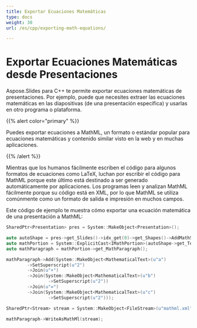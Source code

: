 ```yaml
---
title: Exportar Ecuaciones Matemáticas
type: docs
weight: 30
url: /es/cpp/exporting-math-equations/

---
```


# Exportar Ecuaciones Matemáticas desde Presentaciones

Aspose.Slides para C++ te permite exportar ecuaciones matemáticas de presentaciones. Por ejemplo, puede que necesites extraer las ecuaciones matemáticas en las diapositivas (de una presentación específica) y usarlas en otro programa o plataforma. 

{{% alert color="primary" %}} 

Puedes exportar ecuaciones a MathML, un formato o estándar popular para ecuaciones matemáticas y contenido similar visto en la web y en muchas aplicaciones. 

{{% /alert %}}

Mientras que los humanos fácilmente escriben el código para algunos formatos de ecuaciones como LaTeX, luchan por escribir el código para MathML porque este último está destinado a ser generado automáticamente por aplicaciones. Los programas leen y analizan MathML fácilmente porque su código está en XML, por lo que MathML se utiliza comúnmente como un formato de salida e impresión en muchos campos. 

Este código de ejemplo te muestra cómo exportar una ecuación matemática de una presentación a MathML:

``` cpp
SharedPtr<Presentation> pres = System::MakeObject<Presentation>();

auto autoShape = pres->get_Slides()->idx_get(0)->get_Shapes()->AddMathShape(0.0f, 0.0f, 500.0f, 50.0f);
auto mathPortion = System::ExplicitCast<IMathPortion>(autoShape->get_TextFrame()->get_Paragraphs()->idx_get(0)->get_Portions()->idx_get(0));
auto mathParagraph = mathPortion->get_MathParagraph();

mathParagraph->Add(System::MakeObject<MathematicalText>(u"a")
        ->SetSuperscript(u"2")
        ->Join(u"+")
        ->Join(System::MakeObject<MathematicalText>(u"b")
                ->SetSuperscript(u"2"))
        ->Join(u"=")
        ->Join(System::MakeObject<MathematicalText>(u"c")
                ->SetSuperscript(u"2")));

SharedPtr<Stream> stream = System::MakeObject<FileStream>(u"mathml.xml", FileMode::Create);

mathParagraph->WriteAsMathMl(stream);
```